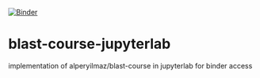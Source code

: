 [![Binder](https://mybinder.org/badge.svg)](https://mybinder.org/v2/gh/alperyilmaz/blast-course-jupyterlab/master?urlpath=lab)

# blast-course-jupyterlab
implementation of alperyilmaz/blast-course in jupyterlab for binder access
